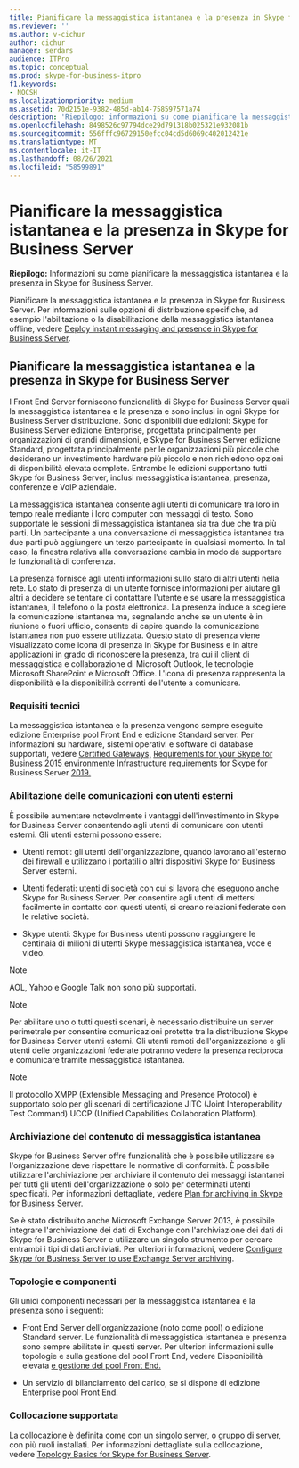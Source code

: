 ```yaml
---
title: Pianificare la messaggistica istantanea e la presenza in Skype for Business Server
ms.reviewer: ''
ms.author: v-cichur
author: cichur
manager: serdars
audience: ITPro
ms.topic: conceptual
ms.prod: skype-for-business-itpro
f1.keywords:
- NOCSH
ms.localizationpriority: medium
ms.assetid: 70d2151e-9382-485d-ab14-758597571a74
description: 'Riepilogo: informazioni su come pianificare la messaggistica istantanea e la presenza in Skype for Business Server.'
ms.openlocfilehash: 8498526c97794dce29d791318b025321e932081b
ms.sourcegitcommit: 556fffc96729150efcc04cd5d6069c402012421e
ms.translationtype: MT
ms.contentlocale: it-IT
ms.lasthandoff: 08/26/2021
ms.locfileid: "58599891"
---
```

# <a name="plan-for-instant-messaging-and-presence-in-skype-for-business-server"></a>Pianificare la messaggistica istantanea e la presenza in Skype for Business Server
 
**Riepilogo:** Informazioni su come pianificare la messaggistica istantanea e la presenza in Skype for Business Server.
  
Pianificare la messaggistica istantanea e la presenza in Skype for Business Server. Per informazioni sulle opzioni di distribuzione specifiche, ad esempio l'abilitazione o la disabilitazione della messaggistica istantanea offline, vedere [Deploy instant messaging and presence in Skype for Business Server](../deploy/im-and-presence/im-and-presence.md).
  
## <a name="plan-for-instant-messaging-and-presence-in-skype-for-business-server"></a>Pianificare la messaggistica istantanea e la presenza in Skype for Business Server

I Front End Server forniscono funzionalità di Skype for Business Server quali la messaggistica istantanea e la presenza e sono inclusi in ogni Skype for Business Server distribuzione. Sono disponibili due edizioni: Skype for Business Server edizione Enterprise, progettata principalmente per organizzazioni di grandi dimensioni, e Skype for Business Server edizione Standard, progettata principalmente per le organizzazioni più piccole che desiderano un investimento hardware più piccolo e non richiedono opzioni di disponibilità elevata complete. Entrambe le edizioni supportano tutti Skype for Business Server, inclusi messaggistica istantanea, presenza, conferenze e VoIP aziendale.
  
La messaggistica istantanea consente agli utenti di comunicare tra loro in tempo reale mediante i loro computer con messaggi di testo. Sono supportate le sessioni di messaggistica istantanea sia tra due che tra più parti. Un partecipante a una conversazione di messaggistica istantanea tra due parti può aggiungere un terzo partecipante in qualsiasi momento. In tal caso, la finestra relativa alla conversazione cambia in modo da supportare le funzionalità di conferenza.
  
La presenza fornisce agli utenti informazioni sullo stato di altri utenti nella rete. Lo stato di presenza di un utente fornisce informazioni per aiutare gli altri a decidere se tentare di contattare l'utente e se usare la messaggistica istantanea, il telefono o la posta elettronica. La presenza induce a scegliere la comunicazione istantanea ma, segnalando anche se un utente è in riunione o fuori ufficio, consente di capire quando la comunicazione istantanea non può essere utilizzata. Questo stato di presenza viene visualizzato come icona di presenza in Skype for Business e in altre applicazioni in grado di riconoscere la presenza, tra cui il client di messaggistica e collaborazione di Microsoft Outlook, le tecnologie Microsoft SharePoint e Microsoft Office. L'icona di presenza rappresenta la disponibilità e la disponibilità correnti dell'utente a comunicare. 
  
### <a name="technical-requirements"></a>Requisiti tecnici

La messaggistica istantanea e la presenza vengono sempre eseguite edizione Enterprise pool Front End e edizione Standard server. Per informazioni su hardware, sistemi operativi e software di database supportati, vedere [Certified Gateways,](../../SfbPartnerCertification/certification/infra-gateways.md) [Requirements for your Skype for Business 2015 environment](requirements-for-your-environment/requirements-for-your-environment.md)e Infrastructure requirements for Skype for Business Server [2019.](../../SfBServer2019/plan/system-requirements.md)
  
### <a name="enabling-communication-with-external-users"></a>Abilitazione delle comunicazioni con utenti esterni

È possibile aumentare notevolmente i vantaggi dell'investimento in Skype for Business Server consentendo agli utenti di comunicare con utenti esterni. Gli utenti esterni possono essere:
  
- Utenti remoti: gli utenti dell'organizzazione, quando lavorano all'esterno dei firewall e utilizzano i portatili o altri dispositivi Skype for Business Server esterni.
    
- Utenti federati: utenti di società con cui si lavora che eseguono anche Skype for Business Server. Per consentire agli utenti di mettersi facilmente in contatto con questi utenti, si creano relazioni federate con le relative società. 
    
- Skype utenti: Skype for Business utenti possono raggiungere le centinaia di milioni di utenti Skype messaggistica istantanea, voce e video.
    
> [!NOTE]
> AOL, Yahoo e Google Talk non sono più supportati. 
  
> [!NOTE]
> Per abilitare uno o tutti questi scenari, è necessario distribuire un server perimetrale per consentire comunicazioni protette tra la distribuzione Skype for Business Server utenti esterni. Gli utenti remoti dell'organizzazione e gli utenti delle organizzazioni federate potranno vedere la presenza reciproca e comunicare tramite messaggistica istantanea. 
  
> [!NOTE]
> Il protocollo XMPP (Extensible Messaging and Presence Protocol) è supportato solo per gli scenari di certificazione JITC (Joint Interoperability Test Command) UCCP (Unified Capabilities Collaboration Platform). 
  
### <a name="archiving-im-content"></a>Archiviazione del contenuto di messaggistica istantanea

Skype for Business Server offre funzionalità che è possibile utilizzare se l'organizzazione deve rispettare le normative di conformità. È possibile utilizzare l'archiviazione per archiviare il contenuto dei messaggi istantanei per tutti gli utenti dell'organizzazione o solo per determinati utenti specificati. Per informazioni dettagliate, vedere [Plan for archiving in Skype for Business Server](archiving/archiving.md). 
  
Se è stato distribuito anche Microsoft Exchange Server 2013, è possibile integrare l'archiviazione dei dati di Exchange con l'archiviazione dei dati di Skype for Business Server e utilizzare un singolo strumento per cercare entrambi i tipi di dati archiviati. Per ulteriori informazioni, vedere [Configure Skype for Business Server to use Exchange Server archiving](../deploy/integrate-with-exchange-server/use-exchange-archiving.md).
  
### <a name="topologies-and-components"></a>Topologie e componenti

Gli unici componenti necessari per la messaggistica istantanea e la presenza sono i seguenti:
  
- Front End Server dell'organizzazione (noto come pool) o edizione Standard server. Le funzionalità di messaggistica istantanea e presenza sono sempre abilitate in questi server. Per ulteriori informazioni sulle topologie e sulla gestione del pool Front End, vedere Disponibilità elevata [e gestione del pool Front End.](high-availability-and-disaster-recovery/high-availability.md)
    
- Un servizio di bilanciamento del carico, se si dispone di edizione Enterprise pool Front End.
    
### <a name="supported-collocation"></a>Collocazione supportata

La collocazione è definita come con un singolo server, o gruppo di server, con più ruoli installati. Per informazioni dettagliate sulla collocazione, vedere [Topology Basics for Skype for Business Server](topology-basics/topology-basics.md). 
  

